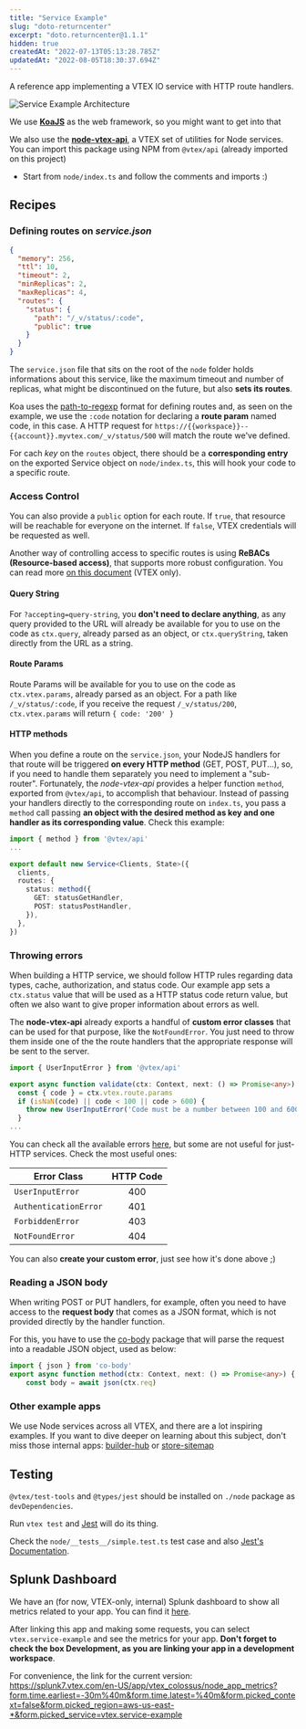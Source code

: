 ```yaml
---
title: "Service Example"
slug: "doto-returncenter"
excerpt: "doto.returncenter@1.1.1"
hidden: true
createdAt: "2022-07-13T05:13:28.785Z"
updatedAt: "2022-08-05T18:30:37.694Z"
---
```

A reference app implementing a VTEX IO service with HTTP route handlers.

![Service Example Architecture](https://user-images.githubusercontent.com/18706156/77381360-72489680-6d5c-11ea-9da8-f4f03b6c5f4c.jpg)

We use [**KoaJS**](https://koajs.com/) as the web framework, so you might want to get into that

We also use the [**node-vtex-api**](https://github.com/vtex/node-vtex-api), a VTEX set of utilities for Node services. You can import this package using NPM from `@vtex/api` (already imported on this project)

- Start from `node/index.ts` and follow the comments and imports :)

## Recipes

### Defining routes on _service.json_ 
```json
{
  "memory": 256,
  "ttl": 10,
  "timeout": 2,
  "minReplicas": 2,
  "maxReplicas": 4,
  "routes": {
    "status": {
      "path": "/_v/status/:code",
      "public": true
    }
  }
}
```

The `service.json` file that sits on the root of the `node` folder holds informations about this service, like the maximum timeout and number of replicas, what might be discontinued on the future, but also **sets its routes**. 

Koa uses the [path-to-regexp](https://github.com/pillarjs/path-to-regexp) format for defining routes and, as seen on the example, we use the `:code` notation for declaring a **route param** named code, in this case. A HTTP request for `https://{{workspace}}--{{account}}.myvtex.com/_v/status/500` will match the route we've defined. 

For cach _key_ on the `routes` object, there should be a **corresponding entry** on the exported Service object on `node/index.ts`, this will hook your code to a specific route.

### Access Control
You can also provide a `public` option for each route. If `true`, that resource will be reachable for everyone on the internet. If `false`, VTEX credentials will be requested as well.

Another way of controlling access to specific routes is using **ReBACs (Resource-based access)**, that supports more robust configuration. You can read more [on this document](https://docs.google.com/document/d/1ZxNHMFIXfXz3BgTN9xyrHL3V5dYz14wivYgQjRBZ6J8/edit#heading=h.z7pad3qd2qw7) (VTEX only).

#### Query String
For `?accepting=query-string`, you **don't need to declare anything**, as any query provided to the URL will already be available for you to use on the code as `ctx.query`, already parsed as an object, or `ctx.queryString`, taken directly from the URL as a string.

#### Route Params
Route Params will be available for you to use on the code as `ctx.vtex.params`, already parsed as an object.
For a path like `/_v/status/:code`, if you receive the request `/_v/status/200`, `ctx.vtex.params` will return `{ code: '200' }`

#### HTTP methods
When you define a route on the `service.json`, your NodeJS handlers for that route will be triggered  **on every HTTP method** (GET, POST, PUT...), so, if you need to handle them separately you need to implement a "sub-router". Fortunately, the _node-vtex-api_ provides a helper function `method`, exported from `@vtex/api`, to accomplish that behaviour. Instead of passing your handlers directly to the corresponding route on `index.ts`, you pass a `method` call passing **an object with the desired method as key and one handler as its corresponding value**. Check this example:
```typescript
import { method } from '@vtex/api'
...

export default new Service<Clients, State>({
  clients,
  routes: {
    status: method({
      GET: statusGetHandler,
      POST: statusPostHandler,
    }),
  },
})
```

### Throwing errors

When building a HTTP service, we should follow HTTP rules regarding data types, cache, authorization, and status code. Our example app sets a `ctx.status` value that will be used as a HTTP status code return value, but often we also want to give proper information about errors as well.

The **node-vtex-api** already exports a handful of **custom error classes** that can be used for that purpose, like the `NotFoundError`. You just need to throw them inside one of the the route handlers that the appropriate response will be sent to the server.

```typescript
import { UserInputError } from '@vtex/api'

export async function validate(ctx: Context, next: () => Promise<any>) {
  const { code } = ctx.vtex.route.params
  if (isNaN(code) || code < 100 || code > 600) {
    throw new UserInputError('Code must be a number between 100 and 600')
  }
...
```

You can check all the available errors [here](https://github.com/vtex/node-vtex-api/tree/fd6139349de4e68825b1074f1959dd8d0c8f4d5b/src/errors), but some are not useful for just-HTTP services. Check the most useful ones:

|Error Class | HTTP Code |
|--|:--:|
| `UserInputError` | 400 |
| `AuthenticationError` | 401 |
| `ForbiddenError` | 403 |
| `NotFoundError` | 404 |

You can also **create your custom error**, just see how it's done above ;)

### Reading a JSON body

When writing POST or PUT handlers, for example, often you need to have access to the **request body** that comes as a JSON format, which is not provided directly by the handler function.

For this, you have to use the [co-body](https://www.npmjs.com/package/co-body) package that will parse the request into a readable JSON object, used as below: 
```typescript
import { json } from 'co-body'
export async function method(ctx: Context, next: () => Promise<any>) {
    const body = await json(ctx.req)
```

### Other example apps

We use Node services across all VTEX, and there are a lot inspiring examples. If you want to dive deeper on learning about this subject, don't miss those internal apps: [builder-hub](https://github.com/vtex/builder-hub) or [store-sitemap](https://github.com/vtex-apps/store-sitemap)


## Testing

`@vtex/test-tools` and `@types/jest` should be installed on `./node` package as `devDependencies`.

Run `vtex test` and [Jest](https://jestjs.io/) will do its thing.

Check the `node/__tests__/simple.test.ts` test case and also [Jest's Documentation](https://jestjs.io/docs/en/getting-started).

## Splunk Dashboard

We have an (for now, VTEX-only, internal) Splunk dashboard to show all metrics related to your app. You can find it [here](https://splunk7.vtex.com/en-US/app/vtex_colossus/node_app_metrics).

After linking this app and making some requests, you can select `vtex.service-example` and see the metrics for your app. **Don't forget to check the box Development, as you are linking your app in a development workspace**.

For convenience, the link for the current version: https://splunk7.vtex.com/en-US/app/vtex_colossus/node_app_metrics?form.time.earliest=-30m%40m&form.time.latest=%40m&form.picked_context=false&form.picked_region=aws-us-east-*&form.picked_service=vtex.service-example